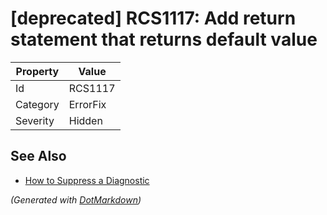 # \[deprecated\] RCS1117: Add return statement that returns default value

| Property | Value    |
| -------- | -------- |
| Id       | RCS1117  |
| Category | ErrorFix |
| Severity | Hidden   |

## See Also

* [How to Suppress a Diagnostic](../HowToConfigureAnalyzers.md#how-to-suppress-a-diagnostic)


*\(Generated with [DotMarkdown](http://github.com/JosefPihrt/DotMarkdown)\)*